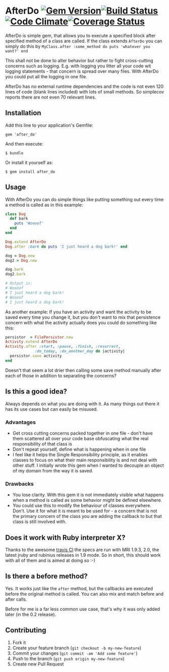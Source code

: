 # AfterDo [![Gem Version](https://badge.fury.io/rb/after_do.png)](http://badge.fury.io/rb/after_do)[![Build Status](https://travis-ci.org/PragTob/after_do.png?branch=master)](https://travis-ci.org/PragTob/after_do)[![Code Climate](https://codeclimate.com/github/PragTob/after_do.png)](https://codeclimate.com/github/PragTob/after_do)[![Coverage Status](https://coveralls.io/repos/PragTob/after_do/badge.png)](https://coveralls.io/r/PragTob/after_do)

AfterDo is simple gem, that allows you to execute a specified block after specified method of a class are called. If the class extends `AfterDo` you can simply do this by `MyClass.after :some_method do puts 'whatever you want?' end`

This shall not be done to alter behavior but rather to fight cross-cutting concerns such as logging. E.g. with logging you litter all your code wit logging statements - that concern is spread over many files. With AfterDo you could put all the logging in one file.

AfterDo has no external runtime dependencies and the code is not even 120 lines of code (blank lines included) with lots of small methods. So simplecov reports there are not even 70 relevant lines.

## Installation

Add this line to your application's Gemfile:

    gem 'after_do'

And then execute:

    $ bundle

Or install it yourself as:

    $ gem install after_do

## Usage

With AfterDo you can do simple things like putting something out every time a method is called as in this example:

```ruby
class Dog
  def bark
    puts 'Woooof'
  end
end

Dog.extend AfterDo
Dog.after :bark do puts 'I just heard a dog bark!' end

dog = Dog.new
dog2 = Dog.new

dog.bark
dog2.bark

# Output is:
# Woooof
# I just heard a dog bark!
# Woooof
# I just heard a dog bark!

```

As another example: If you have an activity and want the activity to be saved every time you change it, but you don't want to mix that persistence concern with what the activity actually does you could do something like this:

```ruby
persistor  = FilePersistor.new
Activity.extend AfterDo
Activity.after :start, :pause, :finish, :resurrect,
             :do_today, :do_another_day do |activity|
  persistor.save activity
end
```

Doesn't that seem a lot drier then calling some save method manually after each of those in addition to separating the concerns?

## Is this a good idea?

Always depends on what you are doing with it. As many things out there it has its use cases but can easily be misused.

### Advantages

- Get cross cutting concerns packed together in one file - don't have them scattered all over your code base obfuscating what the real responsibility of that class is
- Don't repeat yourself, define what is happening when in one file
- I feel like it helps the Single Responsibility principle, as it enables classes to focus on what their main responsibility is and not deal with other stuff. I initially wrote this gem when I wanted to decouple an object of my domain from the way it is saved.

### Drawbacks

- You lose clarity. With this gem it is not immediately visible what happens when a method is called as some behavior might be defined elsewhere.
- You could use this to modify the behaviour of classes everywhere. Don't. Use it for what it is meant to be used for - a concern that is not the primary concern of the class you are adding the callback to but that class is still involved with.

## Does it work with Ruby interpreter X?

Thanks to the awesome [travis CI](https://travis-ci.org/) the specs are run with MRI 1.9.3, 2.0, the latest jruby and rubinius releases in 1.9 mode. So in short, this should work with all of them and is aimed at doing so :-)

## Is there a before method?

Yes. It works just like the `after` method, but the callbacks are executed before the original method is called. You can also mix and match before and after calls.

Before for me is a far less common use case, that's why it was only added later (in the 0.2 release).

## Contributing

1. Fork it
2. Create your feature branch (`git checkout -b my-new-feature`)
3. Commit your changes (`git commit -am 'Add some feature'`)
4. Push to the branch (`git push origin my-new-feature`)
5. Create new Pull Request
